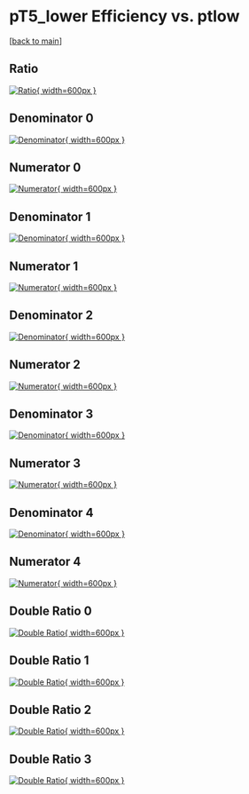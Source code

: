 # pT5_lower Efficiency vs. ptlow

[[back to main](./)]



## Ratio

[![Ratio](../mtv/var/pT5_lower_xtr_0_1_eff_ptlow.png){ width=600px }](../mtv/var/pT5_lower_xtr_0_1_eff_ptlow.pdf)

## Denominator 0

[![Denominator](../mtv/den/pT5_lower_xtr_0_1_eff_ptlow_den0.png){ width=600px }](../mtv/den/pT5_lower_xtr_0_1_eff_ptlow_den0.pdf)

## Numerator 0

[![Numerator](../mtv/num/pT5_lower_xtr_0_1_eff_ptlow_num0.png){ width=600px }](../mtv/num/pT5_lower_xtr_0_1_eff_ptlow_num0.pdf)

## Denominator 1

[![Denominator](../mtv/den/pT5_lower_xtr_0_1_eff_ptlow_den1.png){ width=600px }](../mtv/den/pT5_lower_xtr_0_1_eff_ptlow_den1.pdf)

## Numerator 1

[![Numerator](../mtv/num/pT5_lower_xtr_0_1_eff_ptlow_num1.png){ width=600px }](../mtv/num/pT5_lower_xtr_0_1_eff_ptlow_num1.pdf)

## Denominator 2

[![Denominator](../mtv/den/pT5_lower_xtr_0_1_eff_ptlow_den2.png){ width=600px }](../mtv/den/pT5_lower_xtr_0_1_eff_ptlow_den2.pdf)

## Numerator 2

[![Numerator](../mtv/num/pT5_lower_xtr_0_1_eff_ptlow_num2.png){ width=600px }](../mtv/num/pT5_lower_xtr_0_1_eff_ptlow_num2.pdf)

## Denominator 3

[![Denominator](../mtv/den/pT5_lower_xtr_0_1_eff_ptlow_den3.png){ width=600px }](../mtv/den/pT5_lower_xtr_0_1_eff_ptlow_den3.pdf)

## Numerator 3

[![Numerator](../mtv/num/pT5_lower_xtr_0_1_eff_ptlow_num3.png){ width=600px }](../mtv/num/pT5_lower_xtr_0_1_eff_ptlow_num3.pdf)

## Denominator 4

[![Denominator](../mtv/den/pT5_lower_xtr_0_1_eff_ptlow_den4.png){ width=600px }](../mtv/den/pT5_lower_xtr_0_1_eff_ptlow_den4.pdf)

## Numerator 4

[![Numerator](../mtv/num/pT5_lower_xtr_0_1_eff_ptlow_num4.png){ width=600px }](../mtv/num/pT5_lower_xtr_0_1_eff_ptlow_num4.pdf)

## Double Ratio 0

[![Double Ratio](../mtv/ratio/pT5_lower_xtr_0_1_eff_ptlow_ratio0.png){ width=600px }](../mtv/ratio/pT5_lower_xtr_0_1_eff_ptlow_ratio0.pdf)

## Double Ratio 1

[![Double Ratio](../mtv/ratio/pT5_lower_xtr_0_1_eff_ptlow_ratio1.png){ width=600px }](../mtv/ratio/pT5_lower_xtr_0_1_eff_ptlow_ratio1.pdf)

## Double Ratio 2

[![Double Ratio](../mtv/ratio/pT5_lower_xtr_0_1_eff_ptlow_ratio2.png){ width=600px }](../mtv/ratio/pT5_lower_xtr_0_1_eff_ptlow_ratio2.pdf)

## Double Ratio 3

[![Double Ratio](../mtv/ratio/pT5_lower_xtr_0_1_eff_ptlow_ratio3.png){ width=600px }](../mtv/ratio/pT5_lower_xtr_0_1_eff_ptlow_ratio3.pdf)

